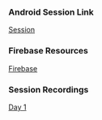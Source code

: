 ### Android Session Link
[Session](https://www.gotomeet.me/17491a0550qise)

### Firebase Resources
[Firebase](https://firebase.google.com/docs/android/setup)

### Session Recordings
[Day 1](https://transcripts.gotomeeting.com/#/s/f05cb530b3c58e15c6dfda9a8f523c50c04a3558085042fc1b8c3a7d0d0e9da4)
